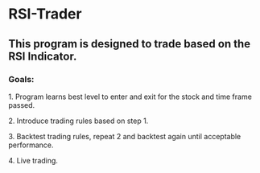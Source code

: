 # RSI-Trader


<h2>
  This program is designed to trade based on the RSI Indicator.
</h3>

<h3>
  Goals:
</h3>

<p>
  1. Program learns best level to enter and exit for the stock and time frame passed.
  </p>
  <p>
  2. Introduce trading rules based on step 1.
  </p>
  <p>
  3. Backtest trading rules, repeat 2 and backtest again until acceptable performance.
  </p>
  <p>
  4. Live trading.
  </p>
